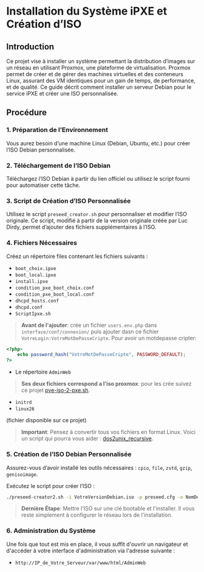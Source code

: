 # Installation du Système iPXE et Création d’ISO

## Introduction

Ce projet vise à installer un système permettant la distribution d’images sur un réseau en utilisant Proxmox, une plateforme de virtualisation. Proxmox permet de créer et de gérer des machines virtuelles et des conteneurs Linux, assurant des VM identiques pour un gain de temps, de performance, et de qualité. Ce guide décrit comment installer un serveur Debian pour le service iPXE et créer une ISO personnalisée.

## Procédure

### 1. Préparation de l’Environnement

Vous aurez besoin d’une machine Linux (Debian, Ubuntu, etc.) pour créer l’ISO Debian personnalisée.

### 2. Téléchargement de l’ISO Debian

Téléchargez l’ISO Debian à partir du lien officiel ou utilisez le script fourni pour automatiser cette tâche.

### 3. Script de Création d’ISO Personnalisée

Utilisez le script `preseed_creator.sh` pour personnaliser et modifier l’ISO originale. Ce script, modifié à partir de la version originale créée par Luc Dirdy, permet d’ajouter des fichiers supplémentaires à l’ISO.

### 4. Fichiers Nécessaires

Créez un répertoire files contenant les fichiers suivants :

- `boot_choix.ipxe`
- `boot_local.ipxe`
- `install.ipxe`
- `condition_pxe_boot_choix.conf`
- `condition_pxe_boot_local.conf`
- `dhcpd_hosts.conf`
- `dhcpd.conf`
- `ScriptIpxe.sh`

> **Avant de l'ajouter**: crée un fichier `users.env.php` dans `interface/conf/connexion/` puis ajouter dasn ce fichier `VotreLogin:VotreMotDePasseCripte`.
Pour avoir un motdepasse cripter: 
```php
<?php>
    echo password_hash("VotreMotDePasseCripte", PASSWORD_DEFAULT);
?>
```

- Le répertoire `AdminWeb`

> **Ses deux fichiers correspond a l'iso proxmox**: pour les crée suivez ce projet [pve-iso-2-pxe.sh](https://github.com/morph027/pve-iso-2-pxe/).
- `initrd`
- `linux26`

(fichier disponible sur ce projet)
> **Important**: Pensez à convertir tous vos fichiers en format Linux. Voici un script qui pourra vous aider : [dos2unix_recursive](https://github.com/wicra/dos2unix_recursive).

### 5. Création de l’ISO Debian Personnalisée

Assurez-vous d’avoir installé les outils nécessaires : `cpio`, `file`, `zstd`, `gzip`, `genisoimage`.

Exécutez le script pour créer l’ISO :

```sh
./preseed-creator2.sh -i VotreVersionDebian.iso -p preseed.cfg -o NomDeVotreNouvelleISO.iso -r /chemin/repertoire/files
```
> **Dernière Étape**: Mettre l'ISO sur une clé bootable et l'installer. Il vous reste simplement à configurer le réseau lors de l'installation.


### 6. Administration du Système

Une fois que tout est mis en place, il vous suffit d'ouvrir un navigateur et d'accéder à votre interface d'administration via l'adresse suivante :

- `http://IP_de_Votre_Serveur/var/www/html/AdminWeb`
